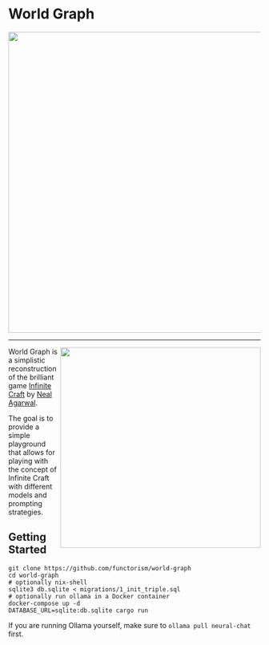 # World Graph

<p align="center">
    <img align="center" width="600" src="./screenshots/2024-02-25_20-03.png">
</p>

<hr/>

<img align="right" width="400" src="./screenshots/2024-02-25_18-05.png">

World Graph is a simplistic reconstruction of the brilliant game [Infinite
Craft](https://neal.fun/infinite-craft/) by [Neal
Agarwal](https://twitter.com/nealagarwal).

The goal is to provide a simple playground that allows for playing with the
concept of Infinite Craft with different models and prompting strategies.

## Getting Started

```shell
git clone https://github.com/functorism/world-graph
cd world-graph
# optionally nix-shell
sqlite3 db.sqlite < migrations/1_init_triple.sql
# optionally run ollama in a Docker container
docker-compose up -d
DATABASE_URL=sqlite:db.sqlite cargo run
```

If you are running Ollama yourself, make sure to `ollama pull neural-chat` first.
